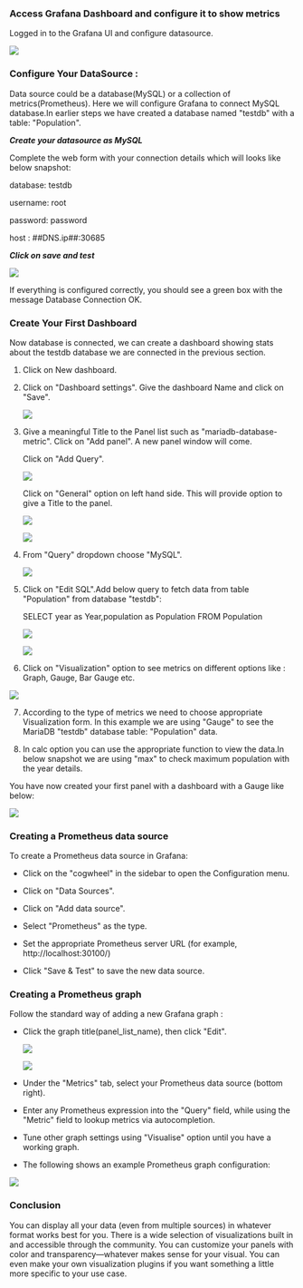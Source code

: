 
### Access Grafana Dashboard and configure it to show metrics

Logged in to the Grafana UI and configure datasource.

![](_images/dashboard.png)

### Configure Your DataSource :

Data source could be a database(MySQL) or a collection of metrics(Prometheus).
Here we will configure Grafana to connect MySQL database.In earlier steps we have created a database named "testdb" with a table: "Population".

***Create your datasource as MySQL***

 Complete the web form with your connection details which will looks like below snapshot:
 
 database: testdb 
 
 username: root 
 
 password: password 
 
 host : ##DNS.ip##:30685 

***Click on save and test***

 ![](_images/mysql-datasource-connection.PNG)


If everything is configured correctly, you should see a green box with the message Database Connection OK.



### Create Your First Dashboard

Now database is connected, we can create a dashboard showing stats about the testdb database we are connected in the previous section.

1. Click on New dashboard.

2. Click on "Dashboard settings". Give the dashboard Name and click on "Save".

   ![](_images/rename-dashboard.png)

3. Give a meaningful Title to the Panel list such as "mariadb-database-metric".
   Click on "Add panel". A new panel window will come. 
       
     
   Click on "Add Query". 
   
   
     ![](_images/add-panel.png)
   
     
   Click on "General" option on left hand side. This will provide option to give a Title to the panel.

     
     ![](_images/general-option.png)
     
     
     ![](_images/panel-name.png)

4. From "Query" dropdown choose "MySQL".

   
   ![](_images/add-datasource-as-mysql.png)

5. Click on "Edit SQL".Add below query to fetch data from table "Population" from database "testdb":
   
   
   SELECT
     year as Year,population as Population
   FROM Population

   
   ![](_images/edit-sql.png)
   
  
   ![](_images/query-db-to-get-metrics.png)

6. Click on "Visualization" option to see metrics on different options like : Graph, Gauge, Bar Gauge etc.

  ![](_images/visualization.png)

7. According to the type of metrics we need to choose appropriate Visualization form. In this example we are using "Gauge" to see the MariaDB "testdb" database table:    "Population" data.

8. In calc option you can use the appropriate function to view the data.In below snapshot we are using "max" to check maximum population with the year details.

You have now created your first panel with a dashboard with a Gauge like below:


![](_images/mariadb-gauge-db-metrics-max-population.png)



### Creating a Prometheus data source

To create a Prometheus data source in Grafana:

- Click on the "cogwheel" in the sidebar to open the Configuration menu.

- Click on "Data Sources".

- Click on "Add data source".

- Select "Prometheus" as the type.

- Set the appropriate Prometheus server URL (for example, http://localhost:30100/)

- Click "Save & Test" to save the new data source.
  

###  Creating a Prometheus graph

Follow the standard way of adding a new Grafana graph :

-  Click the graph title(panel_list_name), then click "Edit".

   
   ![](_images/Dashboard-name-setting.png)
   
   
   ![](_images/panel_list_name.png)


- Under the "Metrics" tab, select your Prometheus data source (bottom right).


- Enter any Prometheus expression into the "Query" field, while using the "Metric" field to lookup metrics via autocompletion.
  

- Tune other graph settings using "Visualise" option until you have a working graph.


- The following shows an example Prometheus graph configuration:

![](_images/metric-for-global-status-commands-total.png)


### Conclusion 
You can display all your data (even from multiple sources) in whatever format works best for you. There is a wide selection of visualizations built in and accessible through the community. You can customize your panels with color and transparency—whatever makes sense for your visual. You can even make your own visualization plugins if you want something a little more specific to your use case.

